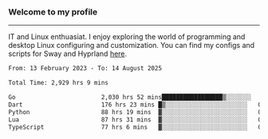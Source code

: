 ### Welcome to my profile

---

IT and Linux enthuasiat. I enjoy exploring the world of programming and desktop Linux configuring and customization. You can find my configs and scripts for Sway and Hyprland [here](https://github.com/uroborosq/mess-of-linux-configurations).

<!-- <div display="block">
 	<img align="left" width="48%" alt="isocalendar" src=".github/metrics/isocalendar_metrics.svg" />
	<img align="center" width="48%" alt="contributions" src=".github/metrics/contributions_metrics.svg" />
	<img align="center" alt="languages" src=".github/metrics/languages_metrics.svg" />
</div> -->

<!-- ![](https://komarev.com/ghpvc/?username=uroborosq&color=success&style=flat-square) -->
<!-- [](https://img.shields.io/github/last-commit/uroborosq/uroborosq?label=Profile%20updated&style=flat-square) -->

<!--START_SECTION:waka-->

```txt
From: 13 February 2023 - To: 14 August 2025

Total Time: 2,929 hrs 9 mins

Go                        2,030 hrs 52 mins█████████████████▒░░░░░░░   68.73 %
Dart                      176 hrs 23 mins █▒░░░░░░░░░░░░░░░░░░░░░░░   05.97 %
Python                    88 hrs 19 mins  ▓░░░░░░░░░░░░░░░░░░░░░░░░   02.99 %
Lua                       87 hrs 31 mins  ▓░░░░░░░░░░░░░░░░░░░░░░░░   02.96 %
TypeScript                77 hrs 6 mins   ▓░░░░░░░░░░░░░░░░░░░░░░░░   02.61 %
```

<!--END_SECTION:waka-->
